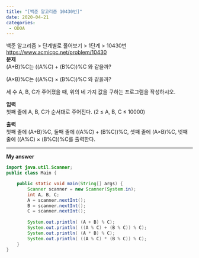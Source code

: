 ```yaml
---
title: "[백준 알고리즘 10430번]"
date: 2020-04-21
categories: 
 - ODOA
---
```

백준 알고리즘 > 단계별로 풀어보기 > 1단계 > 10430번  
<a href="https://www.acmicpc.net/problem/10430">https://www.acmicpc.net/problem/10430</a>  
**문제**  
(A+B)%C는 ((A%C) + (B%C))%C 와 같을까?

(A×B)%C는 ((A%C) × (B%C))%C 와 같을까?

세 수 A, B, C가 주어졌을 때, 위의 네 가지 값을 구하는 프로그램을 작성하시오.

**입력**  
첫째 줄에 A, B, C가 순서대로 주어진다. (2 ≤ A, B, C ≤ 10000)

**출력**  
첫째 줄에 (A+B)%C, 둘째 줄에 ((A%C) + (B%C))%C, 셋째 줄에 (A×B)%C, 넷째 줄에 ((A%C) × (B%C))%C를 출력한다.

---

**My answer**  


```java
import java.util.Scanner;
public class Main {

	public static void main(String[] args) {
		Scanner scanner = new Scanner(System.in);
		int A, B, C;
		A = scanner.nextInt();
		B = scanner.nextInt();
		C = scanner.nextInt();
		
		System.out.println( (A + B) % C);
        System.out.println( ((A % C) + (B % C)) % C);
        System.out.println( (A * B) % C);
        System.out.println( ((A % C) * (B % C)) % C);
	}
}


```



